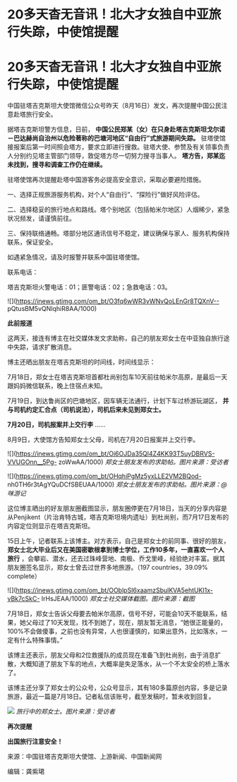 # 20多天杳无音讯！北大才女独自中亚旅行失踪，中使馆提醒

# 20多天杳无音讯！北大才女独自中亚旅行失踪，中使馆提醒

中国驻塔吉克斯坦大使馆微信公众号昨天（8月16日）发文，再次提醒中国公民注意赴塔旅行安全。

据塔吉克斯坦警方信息，日前， **中国公民郑某（女）在只身赴塔吉克斯坦戈尔诺－巴达赫尚自治州以危险著称的巴塘河地区“自由行”式旅游期间失踪。**
驻塔使馆接报案后第一时间照会塔方，要求立即进行搜救。驻塔大使、参赞及有关领事负责人分别约见塔主管部门领导，敦促塔方尽一切努力搜寻当事人。
**塔方告，郑某迄未找到，搜寻和调查工作仍在继续。**

驻塔使馆再次提醒赴塔中国游客务必提高安全意识，采取必要避险措施。

一、选择正规旅游服务机构，对个人“自由行”、“探险行”做好风险评估。

二、选择稳妥的旅行地点和路线。塔个别地区（包括帕米尔地区）人烟稀少，紧急状况频发，请谨慎前往。

三、保持联络通畅。塔部分地区通讯信号不稳定，建议确保与家人、服务机构保持联系，保证安全。

如遇紧急情况，请及时报警并联系中国驻塔使馆。

联系电话：

塔吉克斯坦火警电话：01；匪警电话：02；急救电话：03。

![](https://inews.gtimg.com/om_bt/O3fq6wWR3vWNvQoLEnGr8TQXnV--
pQtusBM5vQNIqhiR8AA/1000)

**此前报道**

这两天，接连有博主在社交媒体发文求助称，自己的朋友郑女士在中亚独自旅行途中失踪，请求扩散消息。

博主还晒出朋友在塔吉克斯坦的时间线，时间线显示：

7月18日，郑女士在塔吉克斯坦首都杜尚别包车10天前往帕米尔高原，是最后一天跟妈妈微信联系，晚上住宿点未知。

7月19日，到达鲁尚区的巴塘地区，因车辆无法通行，计划下车过桥游玩湖区， **并与司机约定汇合点（司机说法），司机后来未见到郑女士。**

**7月20日，司机报案并上交行李** ……

8月9日，大使馆方告知郑女士父母，司机在7月20日报案并上交行李。

![](https://inews.gtimg.com/om_bt/Oi6OJDa35Ql4Z4KK93T5uyDBRVS-VVUGOnn__5Pg-
zoWwAA/1000) _郑女士朋友发布的求助帖。图片来源：受访者_

![](https://inews.gtimg.com/om_bt/OHqhiPgMz5yxLLE2VM2BQod-
nh0TH6r3tAgYQuDCfSBEUAA/1000) _郑女士朋友发布的求助帖。图片来源：@咪游记_

这位博主晒出的好友朋友圈截图显示，朋友圈停更在7月18日，当天的分享内容是从Penjikent（片治肯特古城，塔吉克斯坦境内遗址）到杜尚别，而7月17日发布的内容定位则显示在塔吉克斯坦。

15日上午，记者联系上该博主。对方表示，自己是郑女士的前同事、很好的朋友，
**郑女士北大毕业后又在美国密歇根拿到博士学位，工作10多年，一直喜欢一个人旅行**
，会攀岩、潜水，还去过珠峰营地、南极、乔戈里峰，经验绝对丰富。据其朋友圈签名显示，郑女士曾去过世界多地旅游。（197 countries，39.09%
complete）

![](https://inews.gtimg.com/om_bt/OOblpSI6xaamzSbulKVA5ehtUKI1x-vBk7cSkC-
IrHsJEAA/1000) _郑女士社交媒体截图。图片来源：截图_

7月18日，郑女士告诉父母要去帕米尔高原，信号不好，可能会10天不能联系，结果，她父母过了10天发现，找不到她了，现在，朋友暂无消息，“她很正能量的，100%不会做傻事，之前也没有异常，人也很谨慎的，如果出意外，比如落水，一定有什么特殊事情。”

该博主还表示，朋友父母和2位救援队的成员现在准备飞到杜尚别，由于消息扩散，大概知道了朋友下车的地点，大概率是失足落水，从一个不太安全的桥上落水了。

该博主还分享了郑女士的公众号，公众号显示，其有180多篇原创内容，多是记录旅游，最近一篇是7月18日。记者私信该账号，截至发稿时，暂未收到回复。

![](https://inews.gtimg.com/om_bt/OdyCLKEgPEsOc21GegzoATrF8Ah9-6blXiH5Vo1h8NccAAA/1000)
_旅行中的郑女士。图片来源：受访者_

**再次提醒**

**出国旅行注意安全！**

来源：中国驻塔吉克斯坦大使馆、上游新闻、中国新闻网

编辑：龚紫珺

